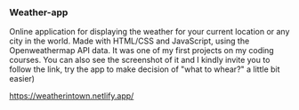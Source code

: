 ### Weather-app

Online application for displaying the weather for your current location or any city in the world.
Made with HTML/CSS and JavaScript, using the Openweathermap API data. 
It was one of my first projects on my coding courses. 
You can also see the screenshot of it and I kindly invite you to follow the link, try the app to make decision of "what to whear?" a little bit easier)

https://weatherintown.netlify.app/
